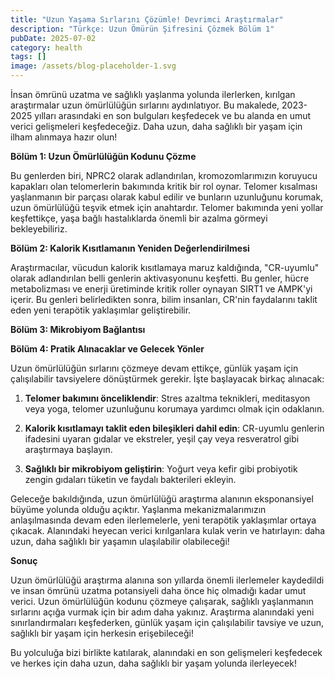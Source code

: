 ```yaml
---
title: "Uzun Yaşama Sırlarını Çözümle! Devrimci Araştırmalar"
description: "Türkçe: Uzun Ömürün Şifresini Çözmek Bölüm 1"
pubDate: 2025-07-02
category: health
tags: []
image: /assets/blog-placeholder-1.svg
---
```


İnsan ömrünü uzatma ve sağlıklı yaşlanma yolunda ilerlerken, kırılgan araştırmalar uzun ömürlülüğün sırlarını aydınlatıyor. Bu makalede, 2023-2025 yılları arasındaki en son bulguları keşfedecek ve bu alanda en umut verici gelişmeleri keşfedeceğiz. Daha uzun, daha sağlıklı bir yaşam için ilham alınmaya hazır olun!

**Bölüm 1: Uzun Ömürlülüğün Kodunu Çözme**

Bu genlerden biri, NPRC2 olarak adlandırılan, kromozomlarımızın koruyucu kapakları olan telomerlerin bakımında kritik bir rol oynar. Telomer kısalması yaşlanmanın bir parçası olarak kabul edilir ve bunların uzunluğunu korumak, uzun ömürlülüğü teşvik etmek için anahtardır. Telomer bakımında yeni yollar keşfettikçe, yaşa bağlı hastalıklarda önemli bir azalma görmeyi bekleyebiliriz.

**Bölüm 2: Kalorik Kısıtlamanın Yeniden Değerlendirilmesi**

Araştırmacılar, vücudun kalorik kısıtlamaya maruz kaldığında, "CR-uyumlu" olarak adlandırılan belli genlerin aktivasyonunu keşfetti. Bu genler, hücre metabolizması ve enerji üretiminde kritik roller oynayan SIRT1 ve AMPK'yi içerir. Bu genleri belirledikten sonra, bilim insanları, CR'nin faydalarını taklit eden yeni terapötik yaklaşımlar geliştirebilir.

**Bölüm 3: Mikrobiyom Bağlantısı**

**Bölüm 4: Pratik Alınacaklar ve Gelecek Yönler**

Uzun ömürlülüğün sırlarını çözmeye devam ettikçe, günlük yaşam için çalışılabilir tavsiyelere dönüştürmek gerekir. İşte başlayacak birkaç alınacak:

1. **Telomer bakımını önceliklendir**: Stres azaltma teknikleri, meditasyon veya yoga, telomer uzunluğunu korumaya yardımcı olmak için odaklanın.

2. **Kalorik kısıtlamayı taklit eden bileşikleri dahil edin**: CR-uyumlu genlerin ifadesini uyaran gıdalar ve ekstreler, yeşil çay veya resveratrol gibi araştırmaya başlayın.

3. **Sağlıklı bir mikrobiyom geliştirin**: Yoğurt veya kefir gibi probiyotik zengin gıdaları tüketin ve faydalı bakterileri ekleyin.

Geleceğe bakıldığında, uzun ömürlülüğü araştırma alanının eksponansiyel büyüme yolunda olduğu açıktır. Yaşlanma mekanizmalarımızın anlaşılmasında devam eden ilerlemelerle, yeni terapötik yaklaşımlar ortaya çıkacak. Alanındaki heyecan verici kırılganlara kulak verin ve hatırlayın: daha uzun, daha sağlıklı bir yaşamın ulaşılabilir olabileceği!

**Sonuç**

Uzun ömürlülüğü araştırma alanına son yıllarda önemli ilerlemeler kaydedildi ve insan ömrünü uzatma potansiyeli daha önce hiç olmadığı kadar umut verici. Uzun ömürlülüğün kodunu çözmeye çalışarak, sağlıklı yaşlanmanın sırlarını açığa vurmak için bir adım daha yakınız. Araştırma alanındaki yeni sınırlandırmaları keşfederken, günlük yaşam için çalışılabilir tavsiye ve uzun, sağlıklı bir yaşam için herkesin erişebileceği!

Bu yolculuğa bizi birlikte katılarak, alanındaki en son gelişmeleri keşfedecek ve herkes için daha uzun, daha sağlıklı bir yaşam yolunda ilerleyecek!